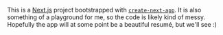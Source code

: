This is a [Next.js](https://nextjs.org/) project bootstrapped with [`create-next-app`](https://github.com/vercel/next.js/tree/canary/packages/create-next-app). It is also something of a playground for me, so the code is likely kind of messy. Hopefully the app will at some point be a beautiful resumé, but we'll see :)
